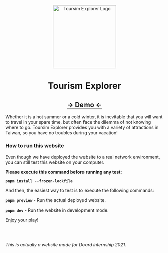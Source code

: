 <p align="center">
  <a href="https://tour.ntut.club/" target="_blank">
    <img alt="Toursim Explorer Logo" width="200" src="https://i.imgur.com/v2mpZLd.webp">
  </a>
</p>

<h1 align="center">Tourism Explorer</h1>

<h2 align="center"><a href="https://tour.ntut.club/">-> Demo <-</a></h2>

<p>
Whether it is a hot summer or a cold winter, it is inevitable that you will want to travel in your spare time, but often face the dilemma of not knowing where to go. Toursim Explorer provides you with a variety of attractions in Taiwan, so you have no troubles during your vacation! 
</p>

<h3>How to run this website</h3>
<p>Even though we have deployed the website to a real network environment, you can still test this website on your computer.</p>

<p><b>Please execute this command before running any test:</b></p> 

**`pnpm install --frozen-lockfile`**

<p>And then, the easiest way to test is to execute the following commands:</p> 

**`pnpm preview`** - Run the actual deployed website.

**`pnpm dev`** - Run the website in development mode.

Enjoy your play!

<br/><br/>
<p><i>This is actually a website made for Dcard internship 2021.</i></p>
